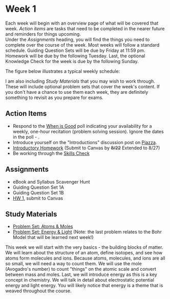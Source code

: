 # Week 1


Each week will begin with an overview page of what will be covered that week.  _Action items_ are tasks that need to be completed in the nearer future and reminders for things upcoming.  
Under the _Assignments_ heading, you will find the things you need to complete over the course of the week.  Most weeks will follow a standard schedule.  Guiding Question Sets will be due by Friday at 11:59 pm.  Homework will be due by the following Tuesday.  Last, the optional Knowledge Check for the week is due by the following Sunday.  

The figure below illustrates a typical weekly schedule:


I am also including _Study Materials_ that you may wish to work through.  These will include optional problem sets that cover the week's content.  If you don't have a chance to use them each week, they are definitely something to revisit as you prepare for exams.
 

## Action Items
- Respond to the [When is Good](http://whenisgood.net/z7tj85x) poll indicating your availability for a weekly, one-hour recitation (problem solving session).  Ignore the dates in the poll - .
- Introduce yourself on the "Introductions" discussion post on [Piazza](https://psu.instructure.com/courses/1866869/external_tools/195053).
- [Introductory Homework](https://genchem.science.psu.edu/introductory-homework-houck) (Submit to Canvas by ~~8/22~~ Extended to 8/27)
- Be working through the [Skills Check](https://courses.ed.science.psu.edu/chem110/skills-check.md)

## Assignments
 
- eBook and Syllabus Scavenger Hunt
- Guiding Question Set 1A 
- Guiding Question Set 1B
- [HW 1](https://genchem.science.psu.edu/homework-1-houck), submit to Canvas

## Study Materials

- [Problem Set: Atoms & Moles](https://media.ed.science.psu.edu/sites/media/ed/files/documents/3_problemset3_atomsmoles.pdf)
- [Problem Set: Energy & Light](https://media.ed.science.psu.edu/sites/media/ed/files/documents/4_problem_set_energylight.pdf) (Note: the last problem relates to the Bohr Model that will be learned next week!)






This week we will start with the very basics - the building blocks of matter.  We will learn about the structure of an atom, define isotopes, and see how atoms form molecules and ions.  Because atoms, molecules, and ions are all so small, we will need a way to count them.  We will use the mole (Avogadro's number) to count "things" on the atomic scale and convert between mass and moles.  Last, we will introduce energy as this is a key concept in chemistry.  We will talk in detail about electrostatic potential energy and light energy.  You will likely notice that energy is a theme that is weaved throughout the course. 


